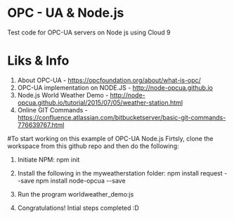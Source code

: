# OPC - UA & Node.js
Test code for OPC-UA servers on Node js using Cloud 9

# Liks & Info
1. About OPC-UA - https://opcfoundation.org/about/what-is-opc/
2. OPC-UA implementation on NODE.JS - http://node-opcua.github.io
3. Node.js World Weather Demo - http://node-opcua.github.io/tutorial/2015/07/05/weather-station.html
4. Online GIT Commands - https://confluence.atlassian.com/bitbucketserver/basic-git-commands-776639767.html


#To start working on this example of OPC-UA Node.js
Firtsly, clone the workspace from this github repo and then do the following:

1. Initiate NPM: 
npm init

2. Install the following in the myweatherstation folder:
npm install request --save
npm install node-opcua --save

3. Run the program worldweather_demo:js

4. Congratulations! Intial steps completed :D



